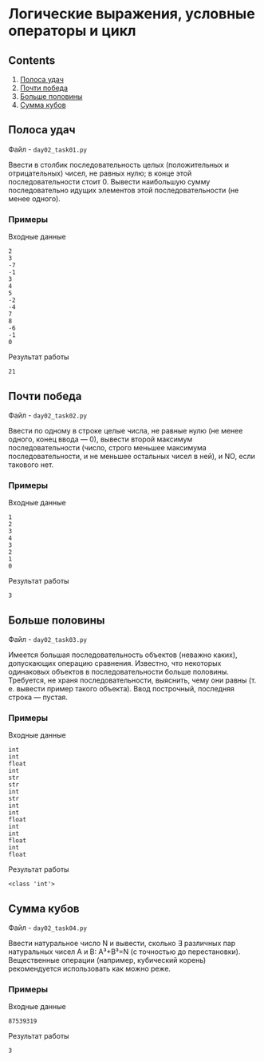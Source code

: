 # Логические выражения, условные операторы и цикл
## Contents

1. [Полоса удач](#полоса-удач)
2. [Почти победа](#почти-победа)
3. [Больше половины](#больше-половины)
4. [Сумма кубов](#сумма-кубов)

## Полоса удач
Файл - ```day02_task01.py```

Ввести в столбик последовательность целых (положительных и отрицательных) чисел, не равных нулю; в конце этой последовательности стоит 0. Вывести наибольшую сумму последовательно идущих элементов этой последовательности (не менее одного).

### Примеры

Входные данные
```
2
3
-7
-1
3
4
5
-2
-4
7
8
-6
-1
0
```
Результат работы
```
21
```

## Почти победа
Файл - ```day02_task02.py```

Ввести по одному в строке целые числа, не равные нулю (не менее одного, конец ввода — 0), вывести второй максимум последовательности (число, строго меньшее максимума последовательности, и не меньшее остальных чисел в ней), и NO, если такового нет.

### Примеры

Входные данные
```
1
2
3
4
3
2
1
0
```
Результат работы
```
3
```

## Больше половины
Файл - ```day02_task03.py```

Имеется большая последовательность объектов (неважно каких), допускающих операцию сравнения. Известно, что некоторых одинаковых объектов в последовательности больше половины. Требуется, не храня последовательности, выяснить, чему они равны (т. е. вывести пример такого объекта). Ввод построчный, последняя строка — пустая.

### Примеры

Входные данные
```
int
int
float
int
str
str
int
str
int
int
float
int
int
float
int
float
```
Результат работы
```
<class 'int'>
```


## Сумма кубов
Файл - ```day02_task04.py```

Ввести натуральное число N и вывести, сколько ∃ различных пар натуральных чисел A и B: A³+B³=N (с точностью до перестановки). Вещественные операции (например, кубический корень) рекомендуется использовать как можно реже.

### Примеры

Входные данные
```
87539319
```
Результат работы
```
3
```